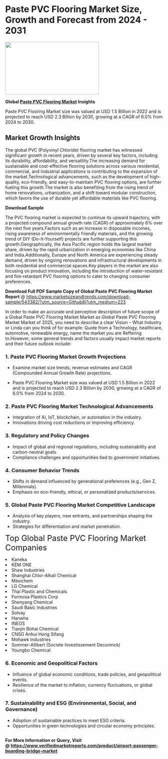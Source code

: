 <H1>Paste PVC Flooring Market Size, Growth and Forecast from 2024 - 2031</H1><img class="aligncenter size-medium wp-image-584254" src="https://thirdeyenews.in/wp-content/uploads/2024/09/Global-Market-Research-300x168.jpeg" alt="" width="300" height="168" /><p><strong>Global&nbsp;<a href="https://www.marketsizeandtrends.com/download-sample/543382/?utm_source=Github8j?utm_medium=223">Paste PVC Flooring Market</a> Insights</strong></p><p>Paste PVC Flooring Market size was valued at USD 1.5 Billion in 2022 and is projected to reach USD 2.3 Billion by 2030, growing at a CAGR of 6.0% from 2024 to 2030.</p><p><h2>Market Growth Insights</h2> <p>The global PVC (Polyvinyl Chloride) flooring market has witnessed significant growth in recent years, driven by several key factors, including its durability, affordability, and versatility.The increasing demand for sustainable and cost-effective flooring solutions across various residential, commercial, and industrial applications is contributing to the expansion of the market.Technological advancements, such as the development of high-quality, eco-friendly, and easy-to-maintain PVC flooring options, are further fueling this growth.The market is also benefiting from the rising trend of home renovations, urbanization, and a shift toward modular construction, which favors the use of durable yet affordable materials like PVC flooring.</p> <p><strong>Download Sample</strong></p> <p>The PVC flooring market is expected to continue its upward trajectory, with a projected compound annual growth rate (CAGR) of approximately 6% over the next five years.Factors such as an increase in disposable incomes, rising awareness of environmentally friendly materials, and the growing trend of DIY (Do-It-Yourself) projects are further supporting this growth.Geographically, the Asia Pacific region holds the largest market share, driven by the rapid urbanization in emerging economies like China and India.Additionally, Europe and North America are experiencing steady demand, driven by ongoing renovations and infrastructural developments in both residential and commercial spaces.Key players in the market are also focusing on product innovation, including the introduction of water-resistant and fire-retardant PVC flooring options to cater to changing consumer preferences.</p> <p><span class=""><strong>Download Full PDF Sample Copy of Global Paste PVC Flooring Market Report</strong> @ <a href="https://www.marketsizeandtrends.com/download-sample/543382/?utm_source=Github8j?utm_medium=223" target="_blank">https://www.marketsizeandtrends.com/download-sample/543382/?utm_source=Github8j?utm_medium=223</a></span></p><p>In order to make an accurate and perceptive description of future scope of a Global&nbsp;Paste PVC Flooring Market Market as Global&nbsp;Paste PVC Flooring Market Market of 2025, you need to describe a clear Vision &ndash; What Industry or Linda can you think of for example: Quote from a Technology, healthcare, automotive, renewable energy, name the market you are Reffering to.However, some general trends and factors usually impact market reports and their future outlook include:</p><h3>1.&nbsp;<strong>Paste PVC Flooring Market Growth Projections</strong></h3><ul><li>Examine market size trends, revenue estimates and CAGR (Compounded Annual Growth Rate) projections.</li><li><p>Paste PVC Flooring Market size was valued at USD 1.5 Billion in 2022 and is projected to reach USD 2.3 Billion by 2030, growing at a CAGR of 6.0% from 2024 to 2030.</p></li></ul><h3>2.&nbsp;<strong>Paste PVC Flooring Market Technological Advancements</strong></h3><ul><li>Integration of AI, IoT, blockchain, or automation in the industry.</li><li>Innovations driving cost reductions or improving efficiency.</li></ul><h3>3.&nbsp;<strong>Regulatory and Policy Changes</strong></h3><ul><li>Impact of global and regional regulations, including sustainability and carbon-neutral goals.</li><li>Compliance challenges and opportunities tied to government initiatives.</li></ul><h3>4.&nbsp;<strong>Consumer Behavior Trends</strong></h3><ul><li>Shifts in demand influenced by generational preferences (e.g., Gen Z, Millennials).</li><li>Emphasis on eco-friendly, ethical, or personalized products/services.</li></ul><h3>5.&nbsp;<strong>Global Paste PVC Flooring Market Competitive Landscape</strong></h3><ul><li>Analysis of key players, new entrants, and partnerships shaping the industry.</li><li>Strategies for differentiation and market penetration.</li></ul><p data-pm-slice="1 1 []"><span style="color: inherit; font-family: inherit; font-size: 25px;">Top Global Paste PVC Flooring Market Companies</span></p><div class="" data-test-id=""><p><li>Kaneka</li><li> KEM ONE</li><li> Shaw Industries</li><li> Shanghai Chlor-Alkali Chemical</li><li> Mexichem</li><li> LG Chemical</li><li> Thai Plastic and Chemicals</li><li> Formosa Plastics Corp</li><li> Shenyang Chemical</li><li> Saudi Basic Industries</li><li> Solvay</li><li> Hanwha</li><li> INEOS</li><li> Tianjin Bohai Chemical</li><li> CNSG Anhui Hong Sifang</li><li> Mohawk Industries</li><li> Sommer-Allibert (Societe Investissement Deconinck)</li><li> Youngbo Chemical</li></p></div><h3>6.&nbsp;<strong>Economic and Geopolitical Factors</strong></h3><ul><li>Influence of global economic conditions, trade policies, and geopolitical events.</li><li>Resilience of the market to inflation, currency fluctuations, or global crises.</li></ul><h3>7.&nbsp;<strong>Sustainability and ESG (Environmental, Social, and Governance)</strong></h3><ul><li>Adoption of sustainable practices to meet ESG criteria.</li><li>Opportunities in green technologies and circular economy principles.</li></ul><h2><strong style="font-size: 14px;">For More Information or Query, Visit @&nbsp;</strong><a style="background-color: #ffffff; font-size: 14px;" href="https://www.marketsizeandtrends.com/report/paste-pvc-flooring-market/" target="_blank">https://www.verifiedmarketreports.com/product/airport-passenger-boarding-bridge-market</a></h2>